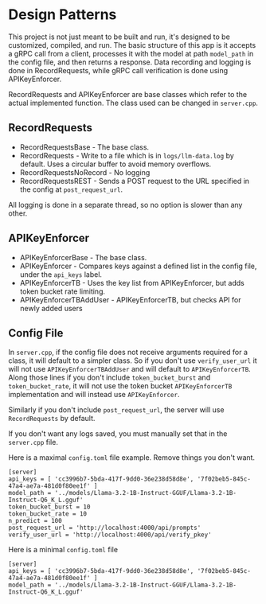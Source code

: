# Design Patterns

This project is not just meant to be built and run, it's designed to be customized, compiled, and run. The basic structure of this app is it accepts a gRPC call from a client, processes it with the model at path `model_path` in the config file, and then returns a response. Data recording and logging is done in RecordRequests, while gRPC call verification is done using APIKeyEnforcer.

RecordRequests and APIKeyEnforcer are base classes which refer to the actual implemented function. The class used can be changed in `server.cpp`.

## RecordRequests

 - RecordRequestsBase - The base class.
 - RecordRequests - Write to a file which is in `logs/llm-data.log` by default. Uses a circular buffer to avoid memory overflows.
 - RecordRequestsNoRecord - No logging
 - RecordRequestsREST - Sends a POST request to the URL specified in the config at `post_request_url`.

All logging is done in a separate thread, so no option is slower than any other.

## APIKeyEnforcer

 - APIKeyEnforcerBase - The base class.
 - APIKeyEnforcer - Compares keys against a defined list in the config file, under the `api_keys` label.
 - APIKeyEnforcerTB - Uses the key list from APIKeyEnforcer, but adds token bucket rate limiting.
 - APIKeyEnforcerTBAddUser - APIKeyEnforcerTB, but checks API for newly added users

## Config File 

In `server.cpp`, if the config file does not receive arguments required for a class, it will default to a simpler class. So if you don't use `verify_user_url` it will not use `APIKeyEnforcerTBAddUser` and will default to `APIKeyEnforcerTB`. Along those lines if you don't include `token_bucket_burst` and `token_bucket_rate`, it will not use the token bucket `APIKeyEnforcerTB` implementation and will instead use `APIKeyEnforcer`.

Similarly if you don't include `post_request_url`, the server will use `RecordRequests` by default.

If you don't want any logs saved, you must manually set that in the `server.cpp` file.

Here is a maximal `config.toml` file example. Remove things you don't want.

```
[server]
api_keys = [ 'cc3996b7-5bda-417f-9dd0-36e238d58d8e', '7f02beb5-845c-47a4-ae7a-481d0f80ee1f' ]
model_path = '../models/Llama-3.2-1B-Instruct-GGUF/Llama-3.2-1B-Instruct-Q6_K_L.gguf'
token_bucket_burst = 10
token_bucket_rate = 10
n_predict = 100
post_request_url = 'http://localhost:4000/api/prompts'
verify_user_url = 'http://localhost:4000/api/verify_pkey'
```

Here is a minimal `config.toml` file

```
[server]
api_keys = [ 'cc3996b7-5bda-417f-9dd0-36e238d58d8e', '7f02beb5-845c-47a4-ae7a-481d0f80ee1f' ]
model_path = '../models/Llama-3.2-1B-Instruct-GGUF/Llama-3.2-1B-Instruct-Q6_K_L.gguf'
```

